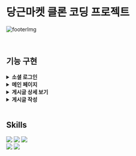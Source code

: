 # 당근마켓 클론 코딩 프로젝트
![footerImg](https://user-images.githubusercontent.com/107227445/194792212-3c501c92-1eec-4fbb-96e8-77be85aad22f.png)

<br/>

## 기능 구현
<details>
<summary><b>소셜 로그인</b></summary>
  
- kakao 소셜로그인으로 당근마켓을 이용할 수 있습니다.
<img width="1440" alt="스크린샷 2022-10-10 오후 2 48 56" src="https://user-images.githubusercontent.com/107227445/194805374-cefd78cb-88c9-4d48-945f-f02973827cc9.png">



</details>

<details>
<summary><b>메인 페이지</b></summary>

- 지역과 카테고리별로 선택하여 게시글을 모아서 볼 수 있습니다.
<img width="1440" alt="스크린샷 2022-10-10 오후 2 35 20" src="https://user-images.githubusercontent.com/107227445/194804517-8f5afc80-6e3a-4dad-b259-c10ccbd89806.png">
<img width="1440" alt="스크린샷 2022-10-10 오후 2 36 37" src="https://user-images.githubusercontent.com/107227445/194804511-f91921dd-8fc6-472c-b1ab-f6a12289196d.png">

</details>


<details>
<summary><b>게시글 상세 보기</b></summary>

- 이미지 캐러셀로 여러 이미지를 확인하고 게시글 클릭을 통한 상세 보기가 가능합니다.

- 게시글 상세 보기에선 댓글 작성 및 다른 사용자들이 작성한 댓글을 볼 수 있습니다.

- 해당 게시글을 "좋아요" 누를 수 있습니다. 

  <img width="1440" alt="스크린샷 2022-10-10 오후 2 36 46" src="https://user-images.githubusercontent.com/107227445/194804503-fa3d28fd-18fa-4976-a840-62ad1e5f46ac.png">   

</details>

<details>

<summary><b>게시글 작성</b></summary>

- 게시글을 작성할 수 있습니다.

- 이미지를 최대 5장까지 올릴 수 있습니다.
<img width="1440" alt="스크린샷 2022-10-10 오후 2 37 47" src="https://user-images.githubusercontent.com/107227445/194804486-05d73030-bc51-4160-b4ff-1d5aeeeb7e04.png">
    
</details>

<br />

## Skills

<p>
  <img src="https://img.shields.io/badge/React-61DAFB?style=for-the-badge&logo=React&logoColor=black">
  <img src="https://img.shields.io/badge/reduxtoolkit-764ABC?style=for-the-badge&logo=redux&logoColor=white">
  <img src="https://img.shields.io/badge/reduxthunk-764ABC?style=for-the-badge&logo=redux&logoColor=white">
  <br />
  <img src="https://img.shields.io/badge/React Router-CA4245?style=for-the-badge&logo=React Router&logoColor=white">
  <img src="https://img.shields.io/badge/Styled Components-DB7093?style=for-the-badge&logo=styledComponents&logoColor=white">
</p>

<br />
